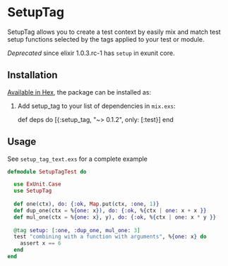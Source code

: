 # SetupTag

SetupTag allows you to create a test context by easily mix and match
test setup functions selected by the tags applied to your test or module.

*Deprecated* since elixir 1.0.3.rc-1 has `setup` in exunit core.

## Installation

[Available in Hex](https://hex.pm/packages/setup_tag), the package can be installed as:

  1. Add setup_tag to your list of dependencies in `mix.exs`:

        def deps do
          [{:setup_tag, "~> 0.1.2", only: [:test}]
        end

## Usage

See `setup_tag_text.exs` for a complete example

```elixir
defmodule SetupTagTest do

  use ExUnit.Case
  use SetupTag
  
  def one(ctx), do: {:ok, Map.put(ctx, :one, 1)}
  def dup_one(ctx = %{one: x}), do: {:ok, %{ctx | one: x + x }}
  def mul_one(ctx = %{one: x}, y), do: {:ok, %{ctx | one: x * y }}
  
  @tag setup: [:one, :dup_one, mul_one: 3]
  test "combining with a function with arguments", %{one: x} do
    assert x == 6
  end
end
```
